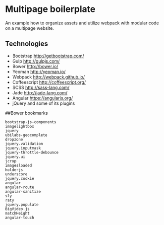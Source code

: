 # Multipage boilerplate

An example how to organize assets and utilize webpack with modular code on a multipage website.

## Technologies

- Bootstrap http://getbootstrap.com/
- Gulp http://gulpjs.com/
- Bower http://bower.io/
- Yeoman http://yeoman.io/
- Webpack http://webpack.github.io/
- Coffeescript http://coffeescript.org/
- SCSS http://sass-lang.com/
- Jade http://jade-lang.com/
- Angular https://angularjs.org/
- jQuery and some of its plugins


##Bower bookmarks
```
bootstrap-js-components
imagelightbox
jquery
ubilabs-geocomplete
dropzone
jquery.validation
jquery.inputmask
jquery-throttle-debounce
jquery.ui
jcrop
imagesloaded
holderjs
underscore
jquery.cookie
angular
angular-route
angular-sanitize
sly
raty
jquery.populate
BigVideo.js
matchHeight
angular-touch
```
